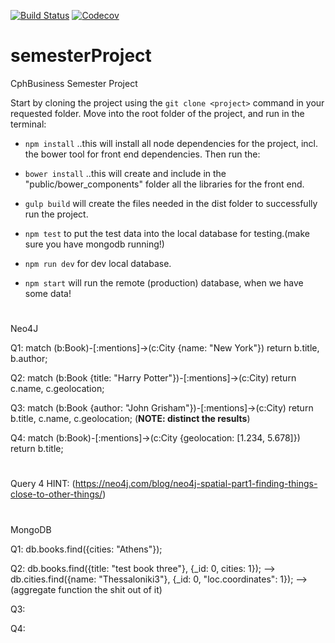 
[![Build Status](https://travis-ci.org/AwesomeTeamCph/semesterProject.svg?branch=master)](https://travis-ci.org/AwesomeTeamCph/semesterProject)
[![Codecov](https://img.shields.io/codecov/c/github/AwesomeTeamCph/semesterProject.svg?style=flat)]()
# semesterProject
CphBusiness Semester Project

Start by cloning the project using the `git clone <project>` command in your requested folder.
Move into the root folder of the project, and run in the terminal:

- `npm install`
..this will install all node dependencies for the project, incl. the bower tool for front end dependencies. Then run the:
- `bower install`
..this will create and include in the "public/bower_components" folder all the libraries for the front end.
- `gulp build` will create the files needed in the dist folder to successfully run the project.

- `npm test` to put the test data into the local database for testing.(make sure you have mongodb running!)
- `npm run dev` for dev local database.
- `npm start`  will run the remote (production) database, when we have some data!

#

Neo4J

Q1: match (b:Book)-[:mentions]->(c:City {name: "New York"}) return b.title, b.author;

Q2: match (b:Book {title: "Harry Potter"})-[:mentions]->(c:City) return c.name, c.geolocation;

Q3: match (b:Book {author: "John Grisham"})-[:mentions]->(c:City) return b.title, c.name, c.geolocation; (**NOTE: distinct the results**)

Q4: match (b:Book)-[:mentions]->(c:City {geolocation: [1.234, 5.678]}) return b.title;
#
Query 4 HINT: (https://neo4j.com/blog/neo4j-spatial-part1-finding-things-close-to-other-things/)

#

MongoDB

Q1: db.books.find({cities: "Athens"});

Q2: db.books.find({title: "test book three"}, {_id: 0, cities: 1}); --> db.cities.find({name: "Thessaloniki3"}, {_id: 0, "loc.coordinates": 1}); --> (aggregate function the shit out of it)

Q3: 

Q4:
